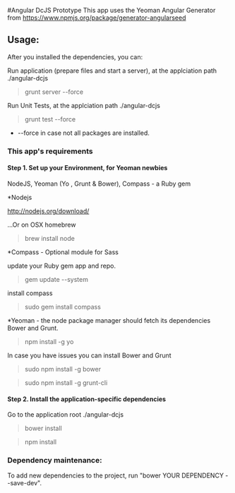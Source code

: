 #Angular DcJS Prototype
This app uses the Yeoman Angular Generator from https://www.npmjs.org/package/generator-angularseed

## Usage:
After you installed the dependencies, you can:

Run application (prepare files and start a server), 
at the applciation path ./angular-dcjs
>grunt server --force

Run Unit Tests,
at the applciation path ./angular-dcjs
>grunt test --force

* --force in case not all packages are installed.

### This app's requirements

#### Step 1. Set up your Environment, for Yeoman newbies

NodeJS, Yeoman (Yo , Grunt &  Bower), Compass - a Ruby gem

*Nodejs

http://nodejs.org/download/

...Or on OSX homebrew
>brew install node

*Compass - Optional module for Sass

update your Ruby gem app and repo.
>gem update --system

install compass
>sudo gem install compass

*Yeoman - the node package manager should fetch its dependencies Bower and Grunt.
>npm install -g yo

In case you have issues you can install Bower and Grunt
>sudo npm install -g bower

>sudo npm install -g grunt-cli


#### Step 2. Install the application-specific dependencies

Go to the application root ./angular-dcjs
>bower install

>npm install

### Dependency maintenance:
To add new dependencies to the project, run "bower YOUR DEPENDENCY --save-dev".




